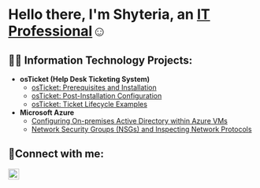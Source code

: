 <h1>Hello there, I'm Shyteria, an <a href="https://linkedin.com/in/shyteriaj">IT Professional</a>☺</h1>

<h2>👨‍💻 Information Technology Projects:</h2>

- <b>osTicket (Help Desk Ticketing System)</b>
  - [osTicket: Prerequisites and Installation](https://github.com/shyteriaj/osticket-prereqs)
  - [osTicket: Post-Installation Configuration](https://github.com/shyteriaj/post-install-config)
  - [osTicket: Ticket Lifecycle Examples](https://github.com/shyteriaj/ticket-lifecycle)
- <b>Microsoft Azure</b>
  - [Configuring On-premises Active Directory within Azure VMs](https://github.com/shyteriaj/configure-ad)
  - [Network Security Groups (NSGs) and Inspecting Network Protocols](https://github.com/shyteriaj/azure-network-protocols)

<h2>🤳Connect with me:</h2>


[<img align="left" alt="shyteriaj | LinkedIn" width="22px" src="https://cdn.jsdelivr.net/npm/simple-icons@v3/icons/linkedin.svg" />][linkedin]

[linkedin]: https://linkedin.com/in/shyteriaj
